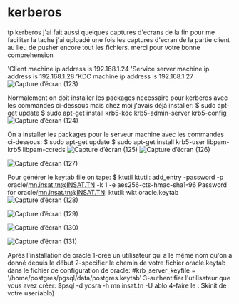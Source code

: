 # kerberos
 tp kerberos
 j'ai fait aussi quelques captures d'ecrans de la fin
 pour me faciliter la tache j'ai uploadé une fois les captures d'ecran de la partie client au lieu de pusher encore tout les fichiers.
 merci pour votre bonne comprehension
 
'Client machine ip address is 192.168.1.24
'Service server machine ip address is 192.168.1.28
'KDC machine ip address is 192.168.1.27
![Capture d’écran (123)](https://user-images.githubusercontent.com/108520553/235944662-e734444b-0479-49a8-a215-17e2fab854d4.png)

Normalement on doit installer les packages necessaire pour kerberos avec les commandes ci-dessous mais chez moi j'avais déjà installer:
  $ sudo apt-get update
  $ sudo apt-get install krb5-kdc krb5-admin-server krb5-config
![Capture d’écran (124)](https://user-images.githubusercontent.com/108520553/235944755-9dda5b11-03ac-45bd-9536-93bbbef56120.png)

On a installer les packages pour le serveur machine avec les commandes ci-dessous:
$ sudo apt-get update
$ sudo apt-get install krb5-user libpam-krb5 libpam-ccreds
![Capture d’écran (125)](https://user-images.githubusercontent.com/108520553/235944846-2c3bc708-7b78-44c7-b684-ce40fce53617.png)
![Capture d’écran (126)](https://user-images.githubusercontent.com/108520553/235944880-9ef60f93-599d-4c22-ad95-baaa8d2bf2ad.png)

![Capture d’écran (127)](https://user-images.githubusercontent.com/108520553/235944906-1a0d04f2-bbe3-44af-9515-bb54a08a73ca.png)

Pour générer le keytab file on tape:
 $ ktutil 
   ktutil:  add_entry -password -p oracle/mn.insat.tn@INSAT.TN -k 1 -e aes256-cts-hmac-sha1-96
   Password for oracle/mn.insat.tn@INSAT.TN: 
   ktutil:  wkt oracle.keytab
![Capture d’écran (128)](https://user-images.githubusercontent.com/108520553/235944928-5f92fa66-7730-465c-820f-5b82b421ee39.png)

![Capture d’écran (129)](https://user-images.githubusercontent.com/108520553/235944953-597d7560-3340-4dc7-a4e7-dc9c6db1e426.png)

![Capture d’écran (130)](https://user-images.githubusercontent.com/108520553/235944987-f0b8597f-72bf-4b52-8678-47acfc7be514.png)

![Capture d’écran (131)](https://user-images.githubusercontent.com/108520553/235945033-404fca11-3096-46cd-9d6d-6ed31814bb76.png)

Après l'installation de oracle 
1-crée un utilisateur qui a le même nom qu'on a donné depuis le début
2-specifier le chemin de votre fichier oracle.keytab dans le fichier de configuration de oracle:
 #krb_server_keyfile = '/home/postgres/pgsql/data/postgres.keytab'
3-authentifier l'utilisateur que vous avez créer:
 $psql -d yosra -h mn.insat.tn -U ablo
4-faire le : $kinit de votre user(ablo)
